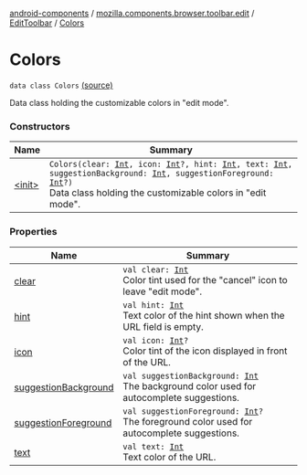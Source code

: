 [android-components](../../../index.md) / [mozilla.components.browser.toolbar.edit](../../index.md) / [EditToolbar](../index.md) / [Colors](./index.md)

# Colors

`data class Colors` [(source)](https://github.com/mozilla-mobile/android-components/blob/master/components/browser/toolbar/src/main/java/mozilla/components/browser/toolbar/edit/EditToolbar.kt#L70)

Data class holding the customizable colors in "edit mode".

### Constructors

| Name | Summary |
|---|---|
| [&lt;init&gt;](-init-.md) | `Colors(clear: `[`Int`](https://kotlinlang.org/api/latest/jvm/stdlib/kotlin/-int/index.html)`, icon: `[`Int`](https://kotlinlang.org/api/latest/jvm/stdlib/kotlin/-int/index.html)`?, hint: `[`Int`](https://kotlinlang.org/api/latest/jvm/stdlib/kotlin/-int/index.html)`, text: `[`Int`](https://kotlinlang.org/api/latest/jvm/stdlib/kotlin/-int/index.html)`, suggestionBackground: `[`Int`](https://kotlinlang.org/api/latest/jvm/stdlib/kotlin/-int/index.html)`, suggestionForeground: `[`Int`](https://kotlinlang.org/api/latest/jvm/stdlib/kotlin/-int/index.html)`?)`<br>Data class holding the customizable colors in "edit mode". |

### Properties

| Name | Summary |
|---|---|
| [clear](clear.md) | `val clear: `[`Int`](https://kotlinlang.org/api/latest/jvm/stdlib/kotlin/-int/index.html)<br>Color tint used for the "cancel" icon to leave "edit mode". |
| [hint](hint.md) | `val hint: `[`Int`](https://kotlinlang.org/api/latest/jvm/stdlib/kotlin/-int/index.html)<br>Text color of the hint shown when the URL field is empty. |
| [icon](icon.md) | `val icon: `[`Int`](https://kotlinlang.org/api/latest/jvm/stdlib/kotlin/-int/index.html)`?`<br>Color tint of the icon displayed in front of the URL. |
| [suggestionBackground](suggestion-background.md) | `val suggestionBackground: `[`Int`](https://kotlinlang.org/api/latest/jvm/stdlib/kotlin/-int/index.html)<br>The background color used for autocomplete suggestions. |
| [suggestionForeground](suggestion-foreground.md) | `val suggestionForeground: `[`Int`](https://kotlinlang.org/api/latest/jvm/stdlib/kotlin/-int/index.html)`?`<br>The foreground color used for autocomplete suggestions. |
| [text](text.md) | `val text: `[`Int`](https://kotlinlang.org/api/latest/jvm/stdlib/kotlin/-int/index.html)<br>Text color of the URL. |
